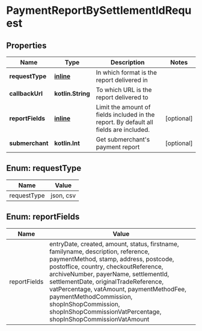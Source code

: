 
# PaymentReportBySettlementIdRequest

## Properties
Name | Type | Description | Notes
------------ | ------------- | ------------- | -------------
**requestType** | [**inline**](#RequestType) | In which format is the report delivered in | 
**callbackUrl** | **kotlin.String** | To which URL is the report delivered to | 
**reportFields** | [**inline**](#kotlin.collections.List&lt;ReportFields&gt;) | Limit the amount of fields included in the report. By default all fields are included. |  [optional]
**submerchant** | **kotlin.Int** | Get submerchant&#39;s payment report |  [optional]


<a id="RequestType"></a>
## Enum: requestType
Name | Value
---- | -----
requestType | json, csv


<a id="kotlin.collections.List<ReportFields>"></a>
## Enum: reportFields
Name | Value
---- | -----
reportFields | entryDate, created, amount, status, firstname, familyname, description, reference, paymentMethod, stamp, address, postcode, postoffice, country, checkoutReference, archiveNumber, payerName, settlementId, settlementDate, originalTradeReference, vatPercentage, vatAmount, paymentMethodFee, paymentMethodCommission, shopInShopCommission, shopInShopCommissionVatPercentage, shopInShopCommissionVatAmount



